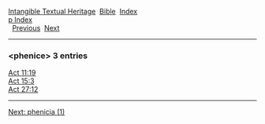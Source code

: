 [Intangible Textual Heritage](../../index)  [Bible](../index) 
[Index](index)   
[p Index](_p_)  
  [Previous](c08494)  [Next](c08496) 

------------------------------------------------------------------------

### &lt;phenice&gt; 3 entries

[Act 11:19](../kjv/act011.htm#019)  
[Act 15:3](../kjv/act015.htm#003)  
[Act 27:12](../kjv/act027.htm#012)  

------------------------------------------------------------------------

[Next: phenicia (1)](c08496)
